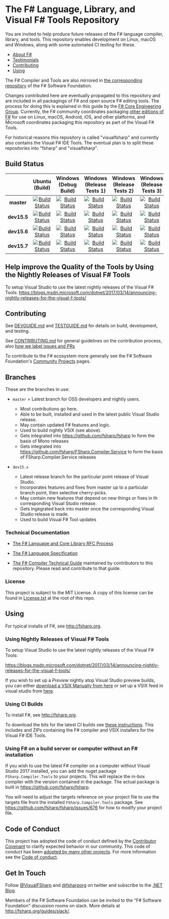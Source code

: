 # The F# Language, Library, and  Visual F# Tools Repository

You are invited to help produce future releases of the F# language compiler, library, and tools. This repository enables development on Linux, macOS and Windows, along with some automated CI testing for these.

* [About F#](http://fsharp.org)
* [Testimonials](http://fsharp.org/testimonials)
* [Contributing](#contributing)
* [Using](#using)

The F# Compiler and Tools are also mirrored in [the corresponding repository](http://github.com/fsharp/fsharp) of the F# Software Foundation.

Changes contributed here are eventually propagated to this repository and are included in all packagings of F# and open source F# editing tools. The process for doing this is explained in this guide by the [F# Core Engineering Group](https://fsharp.github.io/2014/06/18/fsharp-contributions.html). Currently, the F# community coordinates packaging [other editions of F#](https://github.com/fsharp/fsharp/) for use on Linux, macOS, Android, iOS, and other platforms, and Microsoft coordinates packaging this repository as part of the Visual F# Tools. 

For historical reasons this repository is called "visualfsharp" and currently also contains the Visual F# IDE Tools. The eventual plan is to split these repositories into "fsharp" and "visualfsharp".

## Build Status

|            | Ubuntu (Build) | Windows (Debug Build) | Windows (Release Tests 1) | Windows (Release Tests 2) | Windows  (Release Tests 3) |
|:----------:|:----------------:|:----------------:|:------------------:|:-----------------------:|:---------------------:|
|**master**  |[![Build Status](https://ci2.dot.net/buildStatus/icon?job=Microsoft_visualfsharp/master/release_ubuntu14.04)](https://ci2.dot.net/job/Microsoft_visualfsharp/job/master/job/release_ubuntu14.04/)|[![Build Status](https://ci2.dot.net/buildStatus/icon?job=Microsoft_visualfsharp/master/debug_windows_nt)](https://ci2.dot.net/job/Microsoft_visualfsharp/job/master/job/debug_windows_nt/)|[![Build Status](https://ci2.dot.net/buildStatus/icon?job=Microsoft_visualfsharp/master/release_ci_part1_windows_nt)](https://ci2.dot.net/job/Microsoft_visualfsharp/job/master/job/release_ci_part1_windows_nt/)|[![Build Status](https://ci2.dot.net/buildStatus/icon?job=Microsoft_visualfsharp/master/release_ci_part2_windows_nt)](https://ci2.dot.net/job/Microsoft_visualfsharp/job/master/job/release_ci_part2_windows_nt/)|[![Build Status](https://ci2.dot.net/buildStatus/icon?job=Microsoft_visualfsharp/master/release_ci_part3_windows_nt)](https://ci2.dot.net/job/Microsoft_visualfsharp/job/master/job/release_ci_part3_windows_nt/)|
|**dev15.5**  |[![Build Status](https://ci2.dot.net/buildStatus/icon?job=Microsoft_visualfsharp/dev15.5/release_ubuntu14.04)](https://ci2.dot.net/job/Microsoft_visualfsharp/job/dev15.5/job/release_ubuntu14.04/)|[![Build Status](https://ci2.dot.net/buildStatus/icon?job=Microsoft_visualfsharp/dev15.5/debug_windows_nt)](https://ci2.dot.net/job/Microsoft_visualfsharp/job/dev15.5/job/debug_windows_nt/)|[![Build Status](https://ci2.dot.net/buildStatus/icon?job=Microsoft_visualfsharp/dev15.5/release_ci_part1_windows_nt)](https://ci2.dot.net/job/Microsoft_visualfsharp/job/dev15.5/job/release_ci_part1_windows_nt/)|[![Build Status](https://ci2.dot.net/buildStatus/icon?job=Microsoft_visualfsharp/dev15.5/release_ci_part2_windows_nt)](https://ci2.dot.net/job/Microsoft_visualfsharp/job/dev15.5/job/release_ci_part2_windows_nt/)|[![Build Status](https://ci2.dot.net/buildStatus/icon?job=Microsoft_visualfsharp/dev15.5/release_ci_part3_windows_nt)](https://ci2.dot.net/job/Microsoft_visualfsharp/job/dev15.5/job/release_ci_part3_windows_nt/)|
|**dev15.6**  |[![Build Status](https://ci2.dot.net/buildStatus/icon?job=Microsoft_visualfsharp/dev15.6/release_ubuntu14.04)](https://ci2.dot.net/job/Microsoft_visualfsharp/job/dev15.6/job/release_ubuntu14.04/)|[![Build Status](https://ci2.dot.net/buildStatus/icon?job=Microsoft_visualfsharp/dev15.6/debug_windows_nt)](https://ci2.dot.net/job/Microsoft_visualfsharp/job/dev15.6/job/debug_windows_nt/)|[![Build Status](https://ci2.dot.net/buildStatus/icon?job=Microsoft_visualfsharp/dev15.6/release_ci_part1_windows_nt)](https://ci2.dot.net/job/Microsoft_visualfsharp/job/dev15.6/job/release_ci_part1_windows_nt/)|[![Build Status](https://ci2.dot.net/buildStatus/icon?job=Microsoft_visualfsharp/dev15.6/release_ci_part2_windows_nt)](https://ci2.dot.net/job/Microsoft_visualfsharp/job/dev15.6/job/release_ci_part2_windows_nt/)|[![Build Status](https://ci2.dot.net/buildStatus/icon?job=Microsoft_visualfsharp/dev15.6/release_ci_part3_windows_nt)](https://ci2.dot.net/job/Microsoft_visualfsharp/job/dev15.6/job/release_ci_part3_windows_nt/)|
|**dev15.7**  |[![Build Status](https://ci2.dot.net/buildStatus/icon?job=Microsoft_visualfsharp/dev15.7/release_ubuntu14.04)](https://ci2.dot.net/job/Microsoft_visualfsharp/job/dev15.7/job/release_ubuntu14.04/)|[![Build Status](https://ci2.dot.net/buildStatus/icon?job=Microsoft_visualfsharp/dev15.7/debug_windows_nt)](https://ci2.dot.net/job/Microsoft_visualfsharp/job/dev15.7/job/debug_windows_nt/)|[![Build Status](https://ci2.dot.net/buildStatus/icon?job=Microsoft_visualfsharp/dev15.7/release_ci_part1_windows_nt)](https://ci2.dot.net/job/Microsoft_visualfsharp/job/dev15.7/job/release_ci_part1_windows_nt/)|[![Build Status](https://ci2.dot.net/buildStatus/icon?job=Microsoft_visualfsharp/dev15.7/release_ci_part2_windows_nt)](https://ci2.dot.net/job/Microsoft_visualfsharp/job/dev15.7/job/release_ci_part2_windows_nt/)|[![Build Status](https://ci2.dot.net/buildStatus/icon?job=Microsoft_visualfsharp/dev15.7/release_ci_part3_windows_nt)](https://ci2.dot.net/job/Microsoft_visualfsharp/job/dev15.7/job/release_ci_part3_windows_nt/)|

## Help improve the Quality of the Tools by Using the Nightly Releases of Visual F# Tools
To setup Visual Studio to use the latest nightly releases of the Visual F# Tools:
https://blogs.msdn.microsoft.com/dotnet/2017/03/14/announcing-nightly-releases-for-the-visual-f-tools/


## Contributing

See [DEVGUIDE.md](DEVGUIDE.md) and [TESTGUIDE.md](TESTGUIDE.md) for details on build, development, and testing.

See [CONTRIBUTING.md](CONTRIBUTING.md) for general guidelines on the contribution process, also [how we label issues and PRs](https://github.com/dotnet/roslyn/wiki/Labels-used-for-issues)

To contribute to the F# ecosystem more generally see the F# Software Foundation's [Community Projects](http://fsharp.org/community/projects/) pages.

## Branches

These are the branches in use:

* `master` = Latest branch for OSS developers and nightly users.  
  - Most contributions go here.
  - Able to be built, installed and used in the latest public Visual Studio release.
  - May contain updated F# features and logic.
  - Used to build nightly VSIX (see above).
  - Gets integrated into https://github.com/fsharp/fsharp to form the basis of Mono releases
  - Gets integrated into https://github.com/fsharp/FSharp.Compiler.Service to form the basis of FSharp.Compiler.Service releases

* `dev15.x`
  - Latest release branch for the particular point release of Visual Studio.
  - Incorporates features and fixes from master up to a particular branch point, then selective cherry-picks.
  - May contain new features that depend on new things or fixes in th corresponding Visual Studio release.
  - Gets ingegrated back into master once the corresponding Visual Studio release is made.
  - Used to build Visual F# Tool updates

### Technical Documentation

* [The F# Language and Core Library RFC Process](http://fsharp.github.io/2016/09/26/fsharp-rfc-process.html)

* [The F# Language Specification](http://fsharp.org/specs/language-spec/)

* [The F# Compiler Technical Guide](http://fsharp.github.io/2015/09/29/fsharp-compiler-guide.html) 
  maintained by contributors to this repository.  Please read
  and contribute to that guide.

### License

This project is subject to the MIT License. A copy of this license can be found in [License.txt](License.txt) at the root of this repo.


## Using

For typical installs of  F#, see http://fsharp.org.

### Using Nightly Releases of Visual F# Tools

To setup Visual Studio to use the latest nightly releases of the Visual F# Tools:

https://blogs.msdn.microsoft.com/dotnet/2017/03/14/announcing-nightly-releases-for-the-visual-f-tools/

If you wish to set up a *Preview* nightly atop Visual Studio preview builds, you can either [download a VSIX Manually from here](https://dotnet.myget.org/feed/fsharp-preview/package/vsix/VisualFSharp) or set up a VSIX feed in visual studio from [here](https://dotnet.myget.org/F/fsharp-preview/vsix).

### Using CI Builds

To install F#, see http://fsharp.org.

To download the bits for the latest CI builds see [these instructions](https://github.com/Microsoft/visualfsharp/wiki/Using-CI-Builds). This includes and ZIPs containing the F# compiler and VSIX installers for the Visual F# IDE Tools.

### Using F# on a build server or computer without an F# installation

If you wish to use the latest F# compiler on a computer without Visual Studio 2017 installed, you can add the nuget package ``FSharp.Compiler.Tools`` to your projects. This will replace the in-box compiler with the version contained in the package.
The actual package is built in https://github.com/fsharp/fsharp.

You will need to adjust the targets reference on your project file to use the targets file from the installed ``FSharp.Compiler.Tools`` package.
See https://github.com/fsharp/fsharp/issues/676 for how to modify your project file.

## Code of Conduct

This project has adopted the code of conduct defined by the [Contributor Covenant](http://contributor-covenant.org/) to clarify expected behavior in our community. This code of conduct has been [adopted by many other projects](http://contributor-covenant.org/adopters/). For more information see the [Code of conduct](https://github.com/Microsoft/visualfsharp/wiki/Code-of-Conduct).

## Get In Touch

Follow [@VisualFSharp](https://twitter.com/VisualFSharp) and [@fsharporg](https://twitter.com/fsharporg) on twitter and subscribe to the [.NET Blog](https://blogs.msdn.microsoft.com/dotnet/).

Members of the F# Software Foundation can be invited to the "F# Software Foundation" discussion rooms on slack. More details at http://fsharp.org/guides/slack/.
